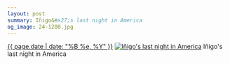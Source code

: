 ```yaml
---
layout: post
summary: Iñigo&#x27;s last night in America
og_image: 24-1280.jpg
---
```


<p>
  <time><a href="/24">{{ page.date | date: "%B %e, %Y" }}</a></time>
  <a href="/24"><img src="{{ site.assets_url }}/24-640.jpg" srcset="{{ site.assets_url }}/24-1280.jpg 1280w, {{ site.assets_url }}/24-960.jpg 960w, {{ site.assets_url }}/24-640.jpg 640w, {{ site.assets_url }}/24-320.jpg 320w" sizes="(min-width: 700px) 50vw, calc(100vw - 2rem)" alt="Iñigo&#x27;s last night in America" /></a>
  <span>Iñigo&#x27;s last night in America</span>
</p>
